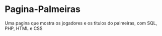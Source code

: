 # Pagina-Palmeiras
Uma pagina que mostra os jogadores e os titulos do palmeiras, com SQL, PHP, HTML e CSS
